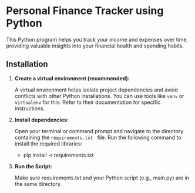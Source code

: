 # Personal Finance Tracker using Python

This Python program helps you track your income and expenses over time, providing valuable insights into your financial health and spending habits.

## Installation

1. **Create a virtual environment (recommended):**

   A virtual environment helps isolate project dependencies and avoid conflicts with other Python installations. You can use tools like `venv` or `virtualenv` for this. Refer to their documentation for specific instructions.

2. **Install dependencies:**

   Open your terminal or command prompt and navigate to the directory containing the `requirements.txt`   
 file. Run the following command to install the required libraries:

   - pip install -r requirements.txt

3. **Run the Script:**

    Make sure requirements.txt and your Python script (e.g., main.py) are in the same directory.